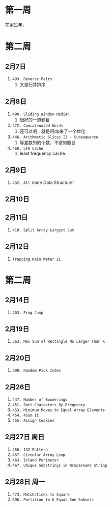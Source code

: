 # 第一周

在家过年。

# 第二周

## 2月7日

1. `493. Reverse Pairs`
    1. 又是归并排序

## 2月8日

1. `480. Sliding Window Median`
    1. 很好的一道题目
2. `472. Concatenated Words`
    1. 还可以吧，就是用dp来了一个优化
3. `446. Arithmetic Slices II - Subsequence`
    1. 等差数列的个数，不错的题目
4. `460. LFU Cache`
    1. least frequency cache.

## 2月9日

1. `432. All O`one Data Structure`

## 2月10日

## 2月11日

1. `410. Split Array Largest Sum`

## 2月12日

1. `Trapping Rain Water II`

# 第二周

## 2月14日

1. `403. Frog Jump`

## 2月19日

1. `363. Max Sum of Rectangle No Larger Than K`

## 2月20日

1. `398. Random Pick Index`

## 2月26日

1. `447. Number of Boomerangs`
2. `451. Sort Characters By Frequency`
3. `453. Minimum Moves to Equal Array Elements`
4. `454. 4Sum II`
5. `455. Assign Cookies`

## 2月27日 周日

1. `456. 132 Pattern`
2. `457. Circular Array Loop`
3. `463. Island Perimeter`
4. `467. Unique Substrings in Wraparound String`


## 2月28日 周一
1. `473. Matchsticks to Square`
2. `698. Partition to K Equal Sum Subsets`